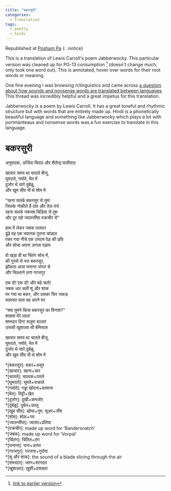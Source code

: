 ```yaml
---
title: "बकरसुरी"
categories:
  - Translation
tags:
  - poetry
  - hindi
---
```


Republished at [Posham Pa](http://poshampa.org/bakarsuri/)
{: .notice}

This is a translation of Lewis Carroll's poem Jabberwocky. This particular version was cleaned up for PG-13 consumption [^1] (doesn't change much, only took one word out). This is annotated, hover over words for their root words or meaning.

One fine evening I was browsing /r/linguistics and came across [a question about how sounds and nonsense words are translated between languages](https://www.reddit.com/r/linguistics/comments/8h40ld/how_can_one_translate_sound_between_languages_for/). This thread was incredibly helpful and a great impetus for this translation.

Jabberwocky is a poem by Lewis Carroll. It has a great toneful and rhythmic structure but with words that are entirely made up. Hindi is a phonetically beautiful language and something like Jabberwocky which plays a lot with portmanteaus and nonsense words was a fun exercise to translate in this language.

# बकरसुरी   
अनुवादक, अर्जिता मितल और शैलेन्द्र पालीवाल 


खाचार समय था चातले बीजू,    
घुमराते, गर्माते, मॆत में  
दुजोर थे सारे दुर्बळु,  
और खुम सीव भी थे शोम में 

“रहना सतर्क बकरसुर से तुम!          
जिसके नोकीले हैं दांत और तेज़ पंजे        
रहना सतर्क जबजब चिड़िया से तुम     
और दूर रहो ज्वलन्तींघा वक्रचीर से” 

हाथ में लेकर जबक तलवार  
ढूंढे वह एक भयानक पुराना चांडाल    
पसर गया नीचे एक टमटम पेड़ की छाँव    
और सोचा अपना अगला पड़ाव   

वो खड़ा ही था चिंतंग सोच में,  
की गुस्से से भरा बकरसुर,  
झोंकता आया घनान्त जंगल से  
और चिल्लाने लगा गरजगुर  

एक दो! एक दो! और बढे चलो!  
जबक धार चली शू और शाक   
मर गया था बकर, और उसका सिर जकड़   
मदमस्त चला वह अपने घर  

“क्या तुमने किया बकरसुर का विनाश?”    
शाबाश मेरे लाल!   
शष्नदार दिन! बज़ूम! बज़्ज़ा!      
उसकी खुशान्न्ता थी बेमिसाल     

खाचार समय था चातले बीजू,   
घुमराते, गर्माते, मॆत में    
दुजोर थे सारे दुर्बळु,     
और खुम सीव भी थे शोम में    


*[बकरसुर]: बकर+असुर      
*[खाचार]: खाना+चार     
*[चातले]: चालाक+पतले   
*[घुमराते]: घुमते+चक्राते      
*[गर्माते]: गड्ढा खोदना+बरमाना    
*[मॆत]: मिट्टी+खेत     
*[दुजोर]: दुखी+कमज़ोर     
*[दुर्बळु]: दुर्बल+उल्लू     
*[खुम सीव]: खोया+गुम; सूअर+जीव     
*[शोम]: शोक+गम     
*[ज्वलन्तींघा]: ज्वलंत+प्रतिघा    
*[वक्रचीर]: made up word for ‘Bandersnatch’     
*[जबक]: made up word for ‘Vorpal’   
*[चिंतंग]: चिंतित+तंग    
*[घनान्त]: घना+अनंत    
*[गरजगुर]: गरजना+गुर्राना    
*[शू और शाक]: the sound of a blade slicing through the air    
*[शष्नदार]: जश्न+शानदार     
*[खुशान्न्ता]: ख़ुशी+प्रसन्नता     


[^1]: [link to earlier version](http://shailendra.me/translation/jabberwocky-in-hindi/)